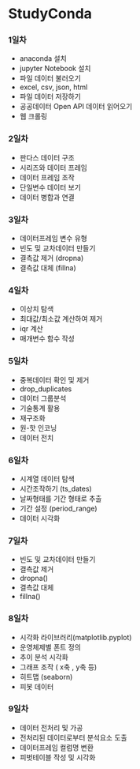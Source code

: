 # StudyConda
### 1일차
 - anaconda 설치
 - jupyter Notebook 설치
 - 파일 데이터 불러오기 
  - excel, csv, json, html
 - 파일 데이터 저장하기 
 - 공공데이터 Open API 데이터 읽어오기
 - 웹 크롤링

### 2일차
 - 판다스 데이터 구조
 - 시리즈와 데이터 프레임
 - 데이터 프레임 조작
 - 단일변수 데이터 보기
 - 데이터 병합과 연결

### 3일차
 - 데이터프레임 변수 유형
 - 빈도 및 교차데이터 만들기
 - 결측값 제거 (dropna)
 - 결측값 대체 (fillna)


### 4일차
 - 이상치 탐색
 - 최대값/최소값 계산하여 제거
 - iqr 계산
 - 매개변수 함수 작성
 
### 5일차
 - 중복데이터 확인 및 제거
  - drop_duplicates
 - 데이터 그룹분석
 - 기술통계 활용
 - 재구조화
 - 원-핫 인코닝
 - 데이터 전치

### 6일차
 - 시계열 데이터 탐색
 - 시간조작하기 (ts_dates)
 - 날짜형태를  기간 형태로 추출
 - 기간 설정 (period_range)
 - 데이터 시각화

### 7일차
 - 빈도 및 교차데이터 만들기
 - 결측값 제거
  - dropna()
 - 결측값 대체
  - fillna()

### 8일차
 - 시각화 라이브러리(matplotlib.pyplot)
 - 운영체제별 폰트 정의
 - 추이 분석 시각화
 - 그래프 조작 ( x축 , y축 등)
 - 히트맵 (seaborn)
 - 피봇 데이터

### 9일차
 - 데이터 전처리 및 가공
 - 전처리된 데이터로부터 분석요소 도출
 - 데이터프레임 컬럼명 변환
 - 피벗테이블 작성 및 시각화

